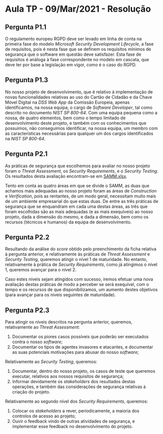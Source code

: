# Aula TP - 09/Mar/2021 - Resolução

## Pergunta P1.1
O regulamento europeu RGPD deve ser levado em linha de conta na primeira fase do modelo *Microsoft Security Development Lifecycle*, a fase de requisitos, pois é nesta fase que se definem os requisitos mínimos de segurança que o software em questão deve satisfazer. Esta fase de requisitos é análoga à fase correspondente no modelo em cascata, que deve ter por base a legislação em vigor, como é o caso do RGPD.

## Pergunta P1.3
No nosso projeto de desenvolvimento, que é relativo à implementação de novas funcionalidades relativas ao uso do Cartão de Cidadão e da Chave Móvel Digital na _DSS Web App_ da Comissão Europeia, apenas identificamos, na nossa equipa, o cargo de _Software Developer_, tal como descrito no documento _NIST SP 800-64_. Com uma equipa pequena como a nossa, de quatro elementos, bem como o tempo limitado de desenvolvimento deste projeto, e também com os conhecimentos que possuimos, não conseguimos identificar, na nossa equipa, um membro com as características necessárias para qualquer um dos cargos identificados na _NIST SP 800-64_.

## Pergunta P2.1
As práticas de segurança que escolhemos para avaliar no nosso projeto foram o _Threat Assessment_, os _Security Requirements_, e o _Security Testing_. Os resultados desta avaliação encontram-se em [SAMM.xlsx](Aula5/SAMM.xlsx).

Tento em conta as quatro áreas em que se divide o SAMM, as duas que achamos mais adequadas ao nosso projeto foram as áreas de _Construction_ e _Verification_, pois as rentantes, de um modo geral, necessitam muito mais de um ambiente empresarial do que estas duas. De entre as três práticas de segurança que se enquandram em cada uma destas áreas, as três que foram escolhidas são as mais adequadas (e as mais exequíveis) ao nosso projeto, dada a dimensão do mesmo, e dada a dimensão, bem como os recursos (técnicos e humanos) da equipa de desenvolvimento.

## Pergunta P2.2
Resultando da análise do _score_ obtido pelo preenchimento da ficha relativa à pergunta anterior, e relativamente às práticas de _Threat Assessment_ e _Security Testing_, queremos atingir o nível 1 de maturidade. No entanto, relativamente à prática de _Security Requirements_, como já atingimos o nível 1, queremos avançar para o nível 2.

Caso estes níveis sejam atingidos com sucesso, iremos efetuar uma nova avaliação destas práticas de modo a perceber se será exequível, com o tempo e os recursos de que disponibilizamos, um aumento destes objetivos (para avançar para os níveis seguintes de maturidade).

## Pergunta P2.3

Para atingir os níveis descritos na pergunta anterior, queremos, relativamente ao _Threat Assessment_:
1. Documentar os piores casos possíveis que poderão ser executados contra o nosso _software_;
2. Documentar os tipos de agentes invasores e atacantes, e documentar as suas potenciais motivações para abusar do nosso _software_;

Relativamente ao _Security Testing_, queremos:
1. Documentar, dentro do nosso projeto, os casos de teste que queremos executar, relativos aos nossos requisitos de segurança;
2. Informar devidamente os _stakeholders_ dos resultados destas operações, e também das considerações de segurança relativas à criação do projeto.

Relativamente ao segundo nível dos _Security Requirements_, queremos:
1. Colocar os _stakeholders_ a rever, periodicamente, a maioria dos controlos de acesso ao projeto;
2. Ouvir o feedback vindo de outras atividades de segurança, e implementar esse feedback no desenvolvimento do projeto.
